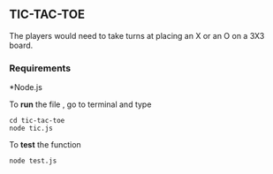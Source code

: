
## TIC-TAC-TOE 

The players would need to take turns at placing an X or an O on a 3X3 board.

### Requirements
*Node.js


To **run** the file , go to terminal and type

```
cd tic-tac-toe
node tic.js
```

To **test** the function

```
node test.js
```

